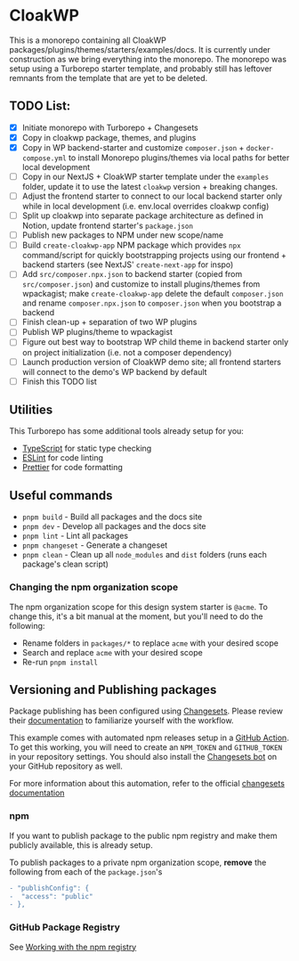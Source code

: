 # CloakWP
This is a monorepo containing all CloakWP packages/plugins/themes/starters/examples/docs. It is currently under construction as we bring everything into the monorepo. The monorepo was setup using a Turborepo starter template, and probably still has leftover remnants from the template that are yet to be deleted.

## TODO List:
- [x] Initiate monorepo with Turborepo + Changesets
- [x] Copy in cloakwp package, themes, and plugins
- [x] Copy in WP backend-starter and customize `composer.json` + `docker-compose.yml` to install Monorepo plugins/themes via local paths for better local development
- [ ] Copy in our NextJS + CloakWP starter template under the `examples` folder, update it to use the latest `cloakwp` version + breaking changes.
- [ ] Adjust the frontend starter to connect to our local backend starter only while in local development (i.e. env.local overrides cloakwp config)
- [ ] Split up cloakwp into separate package architecture as defined in Notion, update frontend starter's `package.json`
- [ ] Publish new packages to NPM under new scope/name
- [ ] Build `create-cloakwp-app` NPM package which provides `npx` command/script for quickly bootstrapping projects using our frontend + backend starters (see NextJS' `create-next-app` for inspo)
- [ ] Add `src/composer.npx.json` to backend starter (copied from `src/composer.json`) and customize to install plugins/themes from wpackagist; make `create-cloakwp-app` delete the default `composer.json` and rename `composer.npx.json` to `composer.json` when you bootstrap a backend
- [ ] Finish clean-up + separation of two WP plugins
- [ ] Publish WP plugins/theme to wpackagist
- [ ] Figure out best way to bootstrap WP child theme in backend starter only on project initialization (i.e. not a composer dependency)
- [ ] Launch production version of CloakWP demo site; all frontend starters will connect to the demo's WP backend by default
- [ ] Finish this TODO list

## Utilities

This Turborepo has some additional tools already setup for you:

- [TypeScript](https://www.typescriptlang.org/) for static type checking
- [ESLint](https://eslint.org/) for code linting
- [Prettier](https://prettier.io) for code formatting

## Useful commands

- `pnpm build` - Build all packages and the docs site
- `pnpm dev` - Develop all packages and the docs site
- `pnpm lint` - Lint all packages
- `pnpm changeset` - Generate a changeset
- `pnpm clean` - Clean up all `node_modules` and `dist` folders (runs each package's clean script)

### Changing the npm organization scope

The npm organization scope for this design system starter is `@acme`. To change this, it's a bit manual at the moment, but you'll need to do the following:

- Rename folders in `packages/*` to replace `acme` with your desired scope
- Search and replace `acme` with your desired scope
- Re-run `pnpm install`

## Versioning and Publishing packages

Package publishing has been configured using [Changesets](https://github.com/changesets/changesets). Please review their [documentation](https://github.com/changesets/changesets#documentation) to familiarize yourself with the workflow.

This example comes with automated npm releases setup in a [GitHub Action](https://github.com/changesets/action). To get this working, you will need to create an `NPM_TOKEN` and `GITHUB_TOKEN` in your repository settings. You should also install the [Changesets bot](https://github.com/apps/changeset-bot) on your GitHub repository as well.

For more information about this automation, refer to the official [changesets documentation](https://github.com/changesets/changesets/blob/main/docs/automating-changesets.md)

### npm

If you want to publish package to the public npm registry and make them publicly available, this is already setup.

To publish packages to a private npm organization scope, **remove** the following from each of the `package.json`'s

```diff
- "publishConfig": {
-  "access": "public"
- },
```

### GitHub Package Registry

See [Working with the npm registry](https://docs.github.com/en/packages/working-with-a-github-packages-registry/working-with-the-npm-registry#publishing-a-package-using-publishconfig-in-the-packagejson-file)
